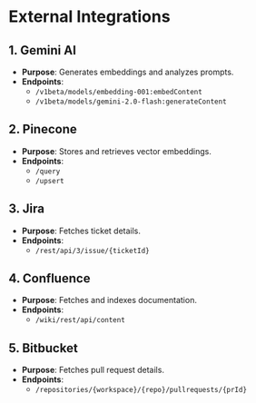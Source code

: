 # External Integrations

## 1. Gemini AI
- **Purpose**: Generates embeddings and analyzes prompts.
- **Endpoints**:
  - `/v1beta/models/embedding-001:embedContent`
  - `/v1beta/models/gemini-2.0-flash:generateContent`

## 2. Pinecone
- **Purpose**: Stores and retrieves vector embeddings.
- **Endpoints**:
  - `/query`
  - `/upsert`

## 3. Jira
- **Purpose**: Fetches ticket details.
- **Endpoints**:
  - `/rest/api/3/issue/{ticketId}`

## 4. Confluence
- **Purpose**: Fetches and indexes documentation.
- **Endpoints**:
  - `/wiki/rest/api/content`

## 5. Bitbucket
- **Purpose**: Fetches pull request details.
- **Endpoints**:
  - `/repositories/{workspace}/{repo}/pullrequests/{prId}`
